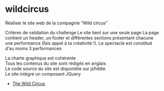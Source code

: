 # wildcircus
Réaliser le site web de la compagnie “Wild circus”

<p>Critères de validation du challenge
Le site tient sur une seule page
La page contient un header, un footer et différentes sections présentant chacune une performance (fais appel à ta créativité !). 
Le spectacle est constitué d'au moins 3 performances</p>
La charte graphique est cohérente<br>
Tous les contenus du site sont rédigés en anglais<br>
Le code source du site est disponible sur jsfiddle<br>
Le site intègre un composant JQuery<br>

+    [The Wild Circus](https://htmlpreview.github.io/?https://github.com/flow89/wildcircus/blob/master/index.html)
